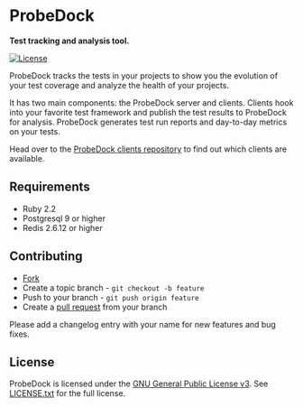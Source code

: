 # ProbeDock

**Test tracking and analysis tool.**

[![License](https://img.shields.io/github/license/probedock/probedock.svg)](LICENSE.txt)

ProbeDock tracks the tests in your projects to show you the evolution of your test coverage and analyze the health of your projects.

It has two main components: the ProbeDock server and clients.
Clients hook into your favorite test framework and publish the test results to ProbeDock for analysis.
ProbeDock generates test run reports and day-to-day metrics on your tests.

Head over to the [ProbeDock clients repository](https://github.com/probedock/probedock-clients) to find out which clients are available.

## Requirements

* Ruby 2.2
* Postgresql 9 or higher
* Redis 2.6.12 or higher

## Contributing

* [Fork](https://help.github.com/articles/fork-a-repo)
* Create a topic branch - `git checkout -b feature`
* Push to your branch - `git push origin feature`
* Create a [pull request](http://help.github.com/pull-requests/) from your branch

Please add a changelog entry with your name for new features and bug fixes.

## License

ProbeDock is licensed under the [GNU General Public License v3](http://www.gnu.org/licenses/gpl.html).
See [LICENSE.txt](LICENSE.txt) for the full license.
